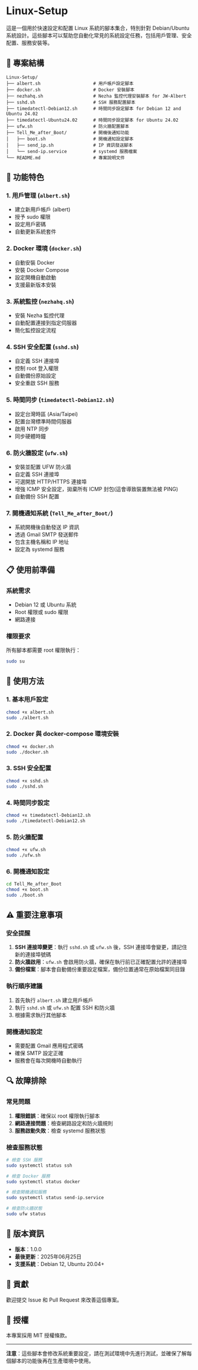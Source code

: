 # Linux-Setup

這是一個用於快速設定和配置 Linux 系統的腳本集合，特別針對 Debian/Ubuntu 系統設計。這些腳本可以幫助您自動化常見的系統設定任務，包括用戶管理、安全配置、服務安裝等。

## 📁 專案結構

```
Linux-Setup/
├── albert.sh                    # 用戶帳戶設定腳本
├── docker.sh                    # Docker 安裝腳本
├── nezhahq.sh                   # Nezha 監控代理安裝腳本 for JW-Albert
├── sshd.sh                      # SSH 服務配置腳本
├── timedatectl-Debian12.sh      # 時間同步設定腳本 for Debian 12 and Ubuntu 24.02
├── timedatectl-Ubuntu24.02      # 時間同步設定腳本 for Ubuntu 24.02
├── ufw.sh                       # 防火牆配置腳本
├── Tell_Me_after_Boot/          # 開機後通知功能
│   ├── boot.sh                  # 開機通知設定腳本
│   ├── send_ip.sh               # IP 資訊發送腳本
│   └── send-ip.service          # systemd 服務檔案
└── README.md                    # 專案說明文件
```

## 🚀 功能特色

### 1. 用戶管理 (`albert.sh`)
- 建立新用戶帳戶 (albert)
- 授予 sudo 權限
- 設定用戶密碼
- 自動更新系統套件

### 2. Docker 環境 (`docker.sh`)
- 自動安裝 Docker
- 安裝 Docker Compose
- 設定開機自動啟動
- 支援最新版本安裝

### 3. 系統監控 (`nezhahq.sh`)
- 安裝 Nezha 監控代理
- 自動配置連接到指定伺服器
- 簡化監控設定流程

### 4. SSH 安全配置 (`sshd.sh`)
- 自定義 SSH 連接埠
- 控制 root 登入權限
- 自動備份原始設定
- 安全重啟 SSH 服務

### 5. 時間同步 (`timedatectl-Debian12.sh`)
- 設定台灣時區 (Asia/Taipei)
- 配置台灣標準時間伺服器
- 啟用 NTP 同步
- 同步硬體時鐘

### 6. 防火牆設定 (`ufw.sh`)
- 安裝並配置 UFW 防火牆
- 自定義 SSH 連接埠
- 可選開放 HTTP/HTTPS 連接埠
- 增強 ICMP 安全設定，拋棄所有 ICMP 封包(這會導致裝置無法被 PING)
- 自動備份 SSH 配置

### 7. 開機通知系統 (`Tell_Me_after_Boot/`)
- 系統開機後自動發送 IP 資訊
- 透過 Gmail SMTP 發送郵件
- 包含主機名稱和 IP 地址
- 設定為 systemd 服務

## 📋 使用前準備

### 系統需求
- Debian 12 或 Ubuntu 系統
- Root 權限或 sudo 權限
- 網路連接

### 權限要求
所有腳本都需要 root 權限執行：
```bash
sudo su
```

## 🔧 使用方法

### 1. 基本用戶設定
```bash
chmod +x albert.sh
sudo ./albert.sh
```

### 2. Docker 與 docker-compose 環境安裝
```bash
chmod +x docker.sh
sudo ./docker.sh 
```

### 3. SSH 安全配置
```bash
chmod +x sshd.sh
sudo ./sshd.sh
```

### 4. 時間同步設定
```bash
chmod +x timedatectl-Debian12.sh
sudo ./timedatectl-Debian12.sh
```

### 5. 防火牆配置
```bash
chmod +x ufw.sh
sudo ./ufw.sh
```

### 6. 開機通知設定
```bash
cd Tell_Me_after_Boot
chmod +x boot.sh
sudo ./boot.sh
```

## ⚠️ 重要注意事項

### 安全提醒
1. **SSH 連接埠變更**：執行 `sshd.sh` 或 `ufw.sh` 後，SSH 連接埠會變更，請記住新的連接埠號碼
2. **防火牆啟用**：`ufw.sh` 會啟用防火牆，確保在執行前已正確配置允許的連接埠
3. **備份檔案**：腳本會自動備份重要設定檔案，備份位置通常在原始檔案同目錄

### 執行順序建議
1. 首先執行 `albert.sh` 建立用戶帳戶
2. 執行 `sshd.sh` 或 `ufw.sh` 配置 SSH 和防火牆
3. 根據需求執行其他腳本

### 開機通知設定
- 需要配置 Gmail 應用程式密碼
- 確保 SMTP 設定正確
- 服務會在每次開機時自動執行

## 🔍 故障排除

### 常見問題
1. **權限錯誤**：確保以 root 權限執行腳本
2. **網路連接問題**：檢查網路設定和防火牆規則
3. **服務啟動失敗**：檢查 systemd 服務狀態

### 檢查服務狀態
```bash
# 檢查 SSH 服務
sudo systemctl status ssh

# 檢查 Docker 服務
sudo systemctl status docker

# 檢查開機通知服務
sudo systemctl status send-ip.service

# 檢查防火牆狀態
sudo ufw status
```

## 📝 版本資訊

- **版本**：1.0.0
- **最後更新**：2025年06月25日
- **支援系統**：Debian 12, Ubuntu 20.04+

## 🤝 貢獻

歡迎提交 Issue 和 Pull Request 來改善這個專案。

## 📄 授權

本專案採用 MIT 授權條款。

---

**注意**：這些腳本會修改系統重要設定，請在測試環境中先進行測試，並確保了解每個腳本的功能後再在生產環境中使用。
